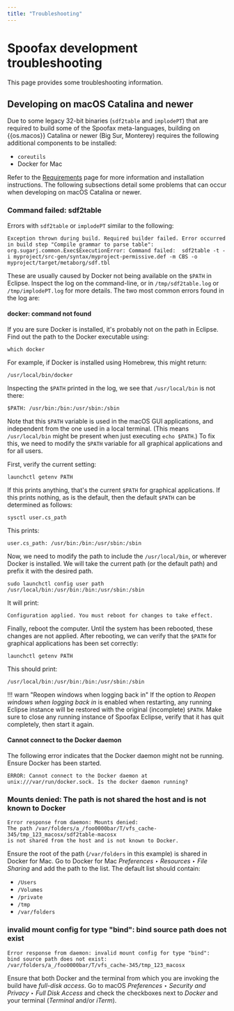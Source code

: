 ```yaml
---
title: "Troubleshooting"
---
```

# Spoofax development troubleshooting
This page provides some troubleshooting information.


## Developing on macOS Catalina and newer
Due to some legacy 32-bit binaries (`sdf2table` and `implodePT`) that are required to build some of the Spoofax meta-languages, building on {{os.macos}} Catalina or newer (Big Sur, Monterey) requires the following additional components to be installed:

- `coreutils`
- Docker for Mac

Refer to the [Requirements](requirements.md) page for more information and installation instructions. The following subsections detail some problems that can occur when developing on macOS Catalina or newer.


### Command failed: sdf2table
Errors with `sdf2table` or `implodePT` similar to the following:

```
Exception thrown during build. Required builder failed. Error occurred in build step "Compile grammar to parse table": org.sugarj.common.Exec$ExecutionError: Command failed:  sdf2table -t -i myproject/src-gen/syntax/myproject-permissive.def -m CBS -o myproject/target/metaborg/sdf.tbl
```

These are usually caused by Docker not being available on the `$PATH` in Eclipse.  Inspect the log on the command-line, or in `/tmp/sdf2table.log` or `/tmp/implodePT.log` for more details.  The two most common errors found in the log are:


#### docker: command not found
If you are sure Docker is installed, it's probably not on the path in Eclipse.  Find out the path to the Docker executable using:

```shell
which docker
```

For example, if Docker is installed using Homebrew, this might return:

```
/usr/local/bin/docker
```

Inspecting the `$PATH` printed in the log, we see that `/usr/local/bin` is not there:

```
$PATH: /usr/bin:/bin:/usr/sbin:/sbin
```

Note that this `$PATH` variable is used in the macOS GUI applications, and independent from the one used in a local terminal.  (This means `/usr/local/bin` might be present when just executing `echo $PATH`.)  To fix this, we need to modify the `$PATH` variable for all graphical applications and for all users.

First, verify the current setting:

```shell
launchctl getenv PATH
```

If this prints anything, that's the current `$PATH` for graphical applications. If this prints nothing, as is the default, then the default `$PATH` can be determined as follows:

```shell
sysctl user.cs_path
```

This prints:

```
user.cs_path: /usr/bin:/bin:/usr/sbin:/sbin
```

Now, we need to modify the path to include the `/usr/local/bin`, or wherever Docker is installed. We will take the current path (or the default path) and prefix it with the desired path.

```shell
sudo launchctl config user path /usr/local/bin:/usr/bin:/bin:/usr/sbin:/sbin
```

It will print:

```
Configuration applied. You must reboot for changes to take effect.
```

Finally, reboot the computer. Until the system has been rebooted, these changes are not applied. After rebooting, we can verify that the `$PATH` for graphical applications has been set correctly:

```shell
launchctl getenv PATH
```

This should print:

```
/usr/local/bin:/usr/bin:/bin:/usr/sbin:/sbin
```

!!! warn "Reopen windows when logging back in"
    If the option to _Reopen windows when logging back in_ is enabled when restarting, any running Eclipse instance will be restored with the original (incomplete) `$PATH`.
    Make sure to close any running instance of Spoofax Eclipse, verify that it has quit completely, then start it again.


#### Cannot connect to the Docker daemon
The following error indicates that the Docker daemon might not be running.  Ensure Docker has been started.

```
ERROR: Cannot connect to the Docker daemon at unix:///var/run/docker.sock. Is the docker daemon running?
```


### Mounts denied: The path is not shared the host and is not known to Docker
```
Error response from daemon: Mounts denied:
The path /var/folders/a_/foo0000bar/T/vfs_cache-345/tmp_123_macosx/sdf2table-macosx
is not shared from the host and is not known to Docker.
```

Ensure the root of the path (`/var/folders` in this example) is shared in Docker for Mac. Go to Docker for Mac _Preferences_ ‣ _Resources_ ‣ _File Sharing_ and add the path to the list. The default list should contain:

- `/Users`
- `/Volumes`
- `/private`
- `/tmp`
- `/var/folders`


### invalid mount config for type "bind": bind source path does not exist
```
Error response from daemon: invalid mount config for type "bind":
bind source path does not exist:
/var/folders/a_/foo0000bar/T/vfs_cache-345/tmp_123_macosx
```

Ensure that both Docker and the terminal from which you are invoking the build have _full-disk access_. Go to macOS _Preferences_ ‣ _Security and Privacy_ ‣ _Full Disk Access_ and check the checkboxes next to _Docker_ and your terminal (_Terminal_ and/or _iTerm_).

